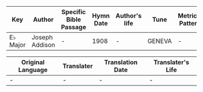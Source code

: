 Key | Author   | Specific Bible Passage     |Hymn Date |Author's life |Tune |Metrical Pattern   |Composer/Source
-- | --------- | ---------------------------|----------|--------------|-----|-------------------|-------------  
E♭ Major |Joseph Addison |- |1908 |- |GENEVA |- |John Cole

Original Language | Translater | Translation Date   | Translater's Life  
----------------- | --------- | --------------------|-------------     
\- |- |- |-
